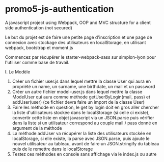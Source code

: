 # promo5-js-authentication
A javascript project using Webpack, OOP and MVC structure for a client side authentication (not secured)


Le but du projet est de faire une petite page d'inscription et une page de connexion avec stockage des utilisateurs en localStorage, en utilisant webpack, bootstrap et moment.js

Commencez par récupérer le starter-webpack-sass sur simplon-lyon pour l'utiliser comme base de travail.

I. Le Modèle
1) Créer un fichier user.js dans lequel mettre la classe User qui aura en propriété un name, un surname, une birthdate, un mail et un password
2) Créer un autre fichier model-user.js dans lequel mettre la classe ModelUser qui aura comme méthode getUserByLogin(mail, pass) et addUser(user) (ce fichier devra faire un import de la classe User)
3) Faire les méthode en question, le get by login doit en gros aller chercher la liste d'utilisateurs stockée dans le localStorage (si celle ci existe), convertir cette liste en objet javascript via un JSON.parse puis vérifier dans la liste si un utilisateur correspond au couple mail / pass donné en argument de la méthode
4) La méthode addUser va récupérer la liste des utilisateurs stockée en localStorage,  si elle existe, la parse avec JSON.parse, puis ajoute le nouvel utilisateur au tableau, avant de faire un JSON.stringify du tableau puis de le remettre dans le localStorage
5) Testez ces méthodes en console sans affichage via le index.js ou autre